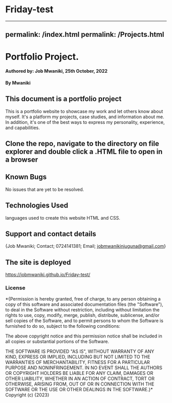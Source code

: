 # Friday-test
---
permalink: /index.html
permalink: /Projects.html
---
# Portfolio Project.
#### Authored by: Job Mwaniki, 25th October, 2022
#### By **Mwaniki**
## This document is a portfolio project
This is a portfolio website to showcase my work and let others know about myself. It's a platform my projects, case studies, and information about me. In addition, it's one of the best ways to express my personality, experience, and capabilities.
## Clone the repo, navigate to the directory on file explorer and double click a .HTML file to open in a browser
## Known Bugs
No issues that are yet to be resolved.
## Technologies Used
languages used to create this website HTML and CSS.
## Support and contact details
{Job Mwaniki; Contact; 0724141381; Email; jobmwanikinjuguna@gmail.com}
## The site is deployed
https://jobmwaniki.github.io/Friday-test/
### License
*{Permission is hereby granted, free of charge, to any person obtaining a copy
of this software and associated documentation files (the "Software"), to deal
in the Software without restriction, including without limitation the rights
to use, copy, modify, merge, publish, distribute, sublicense, and/or sell
copies of the Software, and to permit persons to whom the Software is
furnished to do so, subject to the following conditions:

The above copyright notice and this permission notice shall be included in all
copies or substantial portions of the Software.

THE SOFTWARE IS PROVIDED "AS IS", WITHOUT WARRANTY OF ANY KIND, EXPRESS OR
IMPLIED, INCLUDING BUT NOT LIMITED TO THE WARRANTIES OF MERCHANTABILITY,
FITNESS FOR A PARTICULAR PURPOSE AND NONINFRINGEMENT. IN NO EVENT SHALL THE
AUTHORS OR COPYRIGHT HOLDERS BE LIABLE FOR ANY CLAIM, DAMAGES OR OTHER
LIABILITY, WHETHER IN AN ACTION OF CONTRACT, TORT OR OTHERWISE, ARISING FROM,
OUT OF OR IN CONNECTION WITH THE SOFTWARE OR THE USE OR OTHER DEALINGS IN THE
SOFTWARE.}*
Copyright (c) {2023}